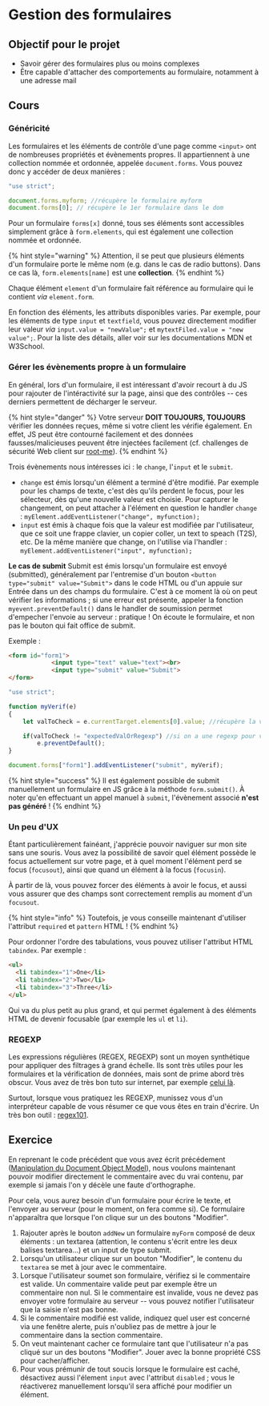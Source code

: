 # Gestion des formulaires

## Objectif pour le projet

* Savoir gérer des formulaires plus ou moins complexes
* Être capable d'attacher des comportements au formulaire, notamment à une adresse mail

## Cours

### Généricité
Les formulaires et les éléments de contrôle d'une page comme `<input>` ont de nombreuses propriétés et évènements propres. Il appartiennent à une collection nommée et ordonnée, appelée `document.forms`. Vous pouvez donc y accéder de deux manières :

```javascript
"use strict";

document.forms.myform; //récupère le formulaire myform
document.forms[0]; // récupère le 1er formulaire dans le dom
```

Pour un formulaire `forms[x]` donné, tous ses éléments sont accessibles simplement grâce à `form.elements`, qui est également une collection nommée et ordonnée.

{% hint style="warning" %}
Attention, il se peut que plusieurs éléments d'un formulaire porte le même nom (e.g. dans le cas de radio buttons). Dans ce cas là, `form.elements[name]` est une **collection**.
{% endhint %}

Chaque élément `element` d'un formulaire fait référence au formulaire qui le contient *via* `element.form`.

En fonction des éléments, les attributs disponibles varies. Par exemple, pour les éléments de type `input` et `textfield`, vous pouvez directement modifier leur valeur *via* `input.value = "newValue";` et `mytextFiled.value = "new value";`. Pour la liste des détails, aller voir sur les documentations MDN et W3School.


### Gérer les évènements propre à un formulaire

En général, lors d'un formulaire, il est intéressant d'avoir recourt à du JS pour rajouter de l'intéractivité sur la page, ainsi que des contrôles -- ces derniers permettent de décharger le serveur.

{% hint style="danger" %}
Votre serveur **DOIT TOUJOURS, TOUJOURS** vérifier les données reçues, même si votre client les vérifie également. En effet, JS peut être contourné facilement et des données fausses/malicieuses peuvent être injectées facilement (cf. challenges de sécurité Web client sur [root-me](http://root-me.org)).
{% endhint %}

Trois évènements nous intéresses ici : le `change`, l'`input` et le `submit`.

* `change` est émis lorsqu'un élément a terminé d'être modifié. Par exemple pour les champs de texte, c'est dès qu'ils perdent le focus, pour les sélecteur, dès qu'une nouvelle valeur est choisie. Pour capturer le changement, on peut attacher à l'élément en question le handler `change` : `myElement.addEventListener("change", myfunction);`
* `input` est émis à chaque fois que la valeur est modifiée par l'utilisateur, que ce soit une frappe clavier, un copier coller, un text to speach (T2S), etc. De la même manière que change, on l'utilise via l'handler : `myElement.addEventListener("input", myfunction);`

**Le cas de submit**
Submit est émis lorsqu'un formulaire est envoyé (submitted), généralement par l'entremise d'un bouton `<button type="submit" value="Submit">` dans le code HTML ou d'un appuie sur Entrée dans un des champs du formulaire. C'est à ce moment là où on peut vérifier les informations ; si une erreur est présente, appeler la fonction `myevent.preventDefault()` dans le handler de soumission permet d'empecher l'envoie au serveur : pratique !
On écoute le formulaire, et non pas le bouton qui fait office de submit.

Exemple :
```html
<form id="form1">
            <input type="text" value="text"><br>
            <input type="submit" value="Submit">
</form>
```
```javascript
"use strict";

function myVerif(e)
{
    let valToCheck = e.currentTarget.elements[0].value; //récupère la valeur du texte dans le premier input

    if(valToCheck != "expectedValOrRegexp") //si on a une regexp pour valider la valeur, et que ça ne match pas, on ne veut pas envoyer ça au serveur !
        e.preventDefault();
}

document.forms["form1"].addEventListener("submit", myVerif);
```

{% hint style="success" %}
Il est également possible de submit manuellement un formulaire en JS grâce à la méthode `form.submit()`. À noter qu'en effectuant un appel manuel à `submit`, l'évènement associé **n'est pas généré** !
{% endhint %}


### Un peu d'UX

Étant particulièrement fainéant, j'apprécie pouvoir naviguer sur mon site sans une souris. Vous avez la possibilité de savoir quel élément possède le focus actuellement sur votre page, et à quel moment l'élément perd se focus (`focusout`), ainsi que quand un élément à la focus (`focusin`).

À partir de là, vous pouvez forcer des éléments à avoir le focus, et aussi vous assurer que des champs sont correctement remplis au moment d'un `focusout`.

{% hint style="info" %}
Toutefois, je vous conseille maintenant d'utiliser l'attribut `required` et `pattern` HTML !
{% endhint %}

Pour ordonner l'ordre des tabulations, vous pouvez utiliser l'attribut HTML `tabindex`. Par exemple :
```html
<ul>
  <li tabindex="1">One</li>
  <li tabindex="2">Two</li>
  <li tabindex="3">Three</li>
</ul>
```
Qui va du plus petit au plus grand, et qui permet également à des éléments HTML de devenir focusable (par exemple les `ul` et `li`).


### REGEXP
Les expressions régulières (REGEX, REGEXP) sont un moyen synthétique pour appliquer des filtrages à grand échelle. Ils sont très utiles pour les formulaires et la vérification de données, mais sont de prime abord très obscur. Vous avez de très bon tuto sur internet, par exemple [celui là](https://www.lucaswillems.com/fr/articles/25/tutoriel-pour-maitriser-les-expressions-regulieres).

Surtout, lorsque vous pratiquez les REGEXP, munissez vous d'un interpréteur capable de vous résumer ce que vous êtes en train d'écrire. Un très bon outil : [regex101](https://regex101.com/).

## Exercice

En reprenant le code précédent que vous avez écrit précédement ([Manipulation du Document Object Model](./js-dom.md)), nous voulons maintenant pouvoir modifier directement le commentaire avec du vrai contenu, par exemple si jamais l'on y décèle une faute d'orthographe.

Pour cela, vous aurez besoin d'un formulaire pour écrire le texte, et l'envoyer au serveur (pour le moment, on fera comme si). Ce formulaire n'apparaîtra que lorsque l'on clique sur un des boutons "Modifier".

1. Rajouter après le bouton `addNew` un formulaire `myForm` composé de deux éléments : un textarea (attention, le contenu s'écrit entre les deux balises textarea...) et un input de type submit.
2. Lorsqu'un utilisateur clique sur un bouton "Modifier", le contenu du `textarea` se met à jour avec le commentaire.
3. Lorsque l'utilisateur soumet son formulaire, vérifiez si le commentaire est valide. Un commentaire valide peut par exemple être un commentaire non nul. Si le commentaire est invalide, vous ne devez pas envoyer votre formulaire au serveur -- vous pouvez notifier l'utilisateur que la saisie n'est pas bonne.
4. Si le commentaire modifié est valide, indiquez quel user est concerné via une fenêtre alerte, puis n'oubliez pas de mettre à jour le commentaire dans la section commentaire.
5. On veut maintenant cacher ce formulaire tant que l'utilisateur n'a pas cliqué sur un des boutons "Modifier". Jouer avec la bonne propriété CSS pour cacher/afficher.
6. Pour vous prémunir de tout soucis lorsque le formulaire est caché, désactivez aussi l'élement `input` avec l'attribut `disabled` ; vous le réactiverez manuellement lorsqu'il sera affiché pour modifier un élément.
